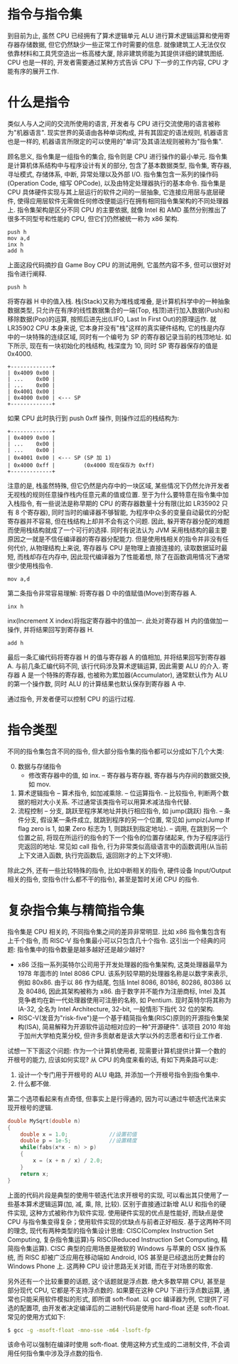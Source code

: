 # 指令与指令集

到目前为止, 虽然 CPU 已经拥有了算术逻辑单元 ALU 进行算术逻辑运算和使用寄存器存储数据, 但它仍然缺少一些正常工作时需要的信息. 就像建筑工人无法仅仅依靠材料和工具凭空造出一栋高楼大厦, 除非建筑师能为其提供详细的建筑图纸. CPU 也是一样的, 开发者需要通过某种方式告诉 CPU 下一步的工作内容, CPU 才能有序的展开工作.

# 什么是指令

类似人与人之间的交流所使用的语言, 开发者与 CPU 进行交流使用的语言被称为"机器语言". 现实世界的英语由各种单词构成, 并有其固定的语法规则, 机器语言也是一样的, 机器语言所限定的可以使用的"单词"及其语法规则被称为"指令集".

顾名思义, 指令集是一组指令的集合, 指令则是 CPU 进行操作的最小单元. 指令集是计算机体系结构中与程序设计有关的部分, 包含了基本数据类型, 指令集, 寄存器, 寻址模式, 存储体系, 中断, 异常处理以及外部 I/O. 指令集包含一系列的操作码(Operation Code, 缩写 OPCode), 以及由特定处理器执行的基本命令. 指令集是 CPU 具体硬件实现与其上层运行的软件之间的一层抽象, 它连接应用层与底层硬件, 使得应用层软件无需做任何修改便能运行在拥有相同指令集架构的不同处理器上. 指令集架构是区分不同 CPU 的主要依据, 就像 Intel 和 AMD 虽然分别推出了很多不同型号和性能的 CPU, 但它们仍然被统一称为 x86 架构.

```text
push h
mov a,d
inx h
add h
```

上面这段代码摘抄自 Game Boy CPU 的测试用例, 它虽然内容不多, 但可以很好对指令进行阐释.

```text
push h
```

将寄存器 H 中的值入栈. 栈(Stack)又称为堆栈或堆叠, 是计算机科学中的一种抽象数据类型, 只允许在有序的线性数据集合的一端(Top, 栈顶)进行加入数据(Push)和移除数据(Pop)的运算, 按照后进先出(LIFO, Last In First Out)的原理运作. 就 LR35902 CPU 本身来说, 它本身并没有"栈"这样的真实硬件结构, 它的栈是内存中的一块特殊的连续区域, 同时有一个编号为 SP 的寄存器记录当前的栈顶地址. 如下所示, 现在有一块初始化的栈结构, 栈深度为 10, 同时 SP 寄存器保存的值是 0x4000.

```text
+-------------+
| 0x4009 0x00 |
| ...    0x00 |
| ...    0x00 |
| 0x4001 0x00 |
| 0x4000 0x00 | <--- SP
+-------------+
```

如果 CPU 此时执行到 push 0xff 操作, 则操作过后的栈结构为:

```text
+-------------+
| 0x4009 0x00 |
| ...    0x00 |
| ...    0x00 |
| 0x4001 0x00 | <--- SP (SP 加 1)
| 0x4000 0xff |         (0x4000 现在保存为 0xff)
+-------------+
```

注意的是, 栈虽然特殊, 但它仍然是内存中的一块区域, 某些情况下仍然允许开发者无视栈的规则任意操作栈内任意元素的值或位置. 至于为什么要特意在指令集中加入栈指令, 有一些说法是称早期的 CPU 的寄存器数量十分有限(比如 LR35902 只有 8 个寄存器), 同时当时的编译器不够智能, 为程序中众多的变量自动最优的分配寄存器并不容易, 但在栈结构上却并不会有这个问题. 因此, 躲开寄存器分配的难题而使用栈结构就成了一个可行的选择. 同时有说法认为 JVM 采用栈结构的最主要原因之一就是不信任编译器的寄存器分配能力. 但是使用栈相关的指令并非没有任何代价, 从物理结构上来说, 寄存器与 CPU 是物理上直接连接的, 读取数据延时最短, 而栈却存在内存中, 因此现代编译器为了性能着想, 除了在函数调用情况下通常很少使用栈指令.

```text
mov a,d
```

第二条指令非常容易理解: 将寄存器 D 中的值赋值(Move)到寄存器 A.

```text
inx h
```

inx(Increment X index)将指定寄存器中的值加一. 此处对寄存器 H 内的值做加一操作, 并将结果回写到寄存器 H.

```text
add h
```

最后一条汇编代码将寄存器 H 的值与寄存器 A 的值相加, 并将结果回写到寄存器 A. 与前几条汇编代码不同, 该行代码涉及算术逻辑运算, 因此需要 ALU 的介入. 寄存器 A 是一个特殊的寄存器, 也被称为累加器(Accumulator), 通常默认作为 ALU 的第一个操作数, 同时 ALU 的计算结果也默认保存到寄存器 A 中.

通过指令, 开发者便可以控制 CPU 的运行过程.

# 指令类型

不同的指令集包含不同的指令, 但大部分指令集的指令都可以分成如下几个大类:

0. 数据与存储指令
    - 修改寄存器中的值, 如 inx.
    – 寄存器与寄存器, 寄存器与内存间的数据交换, 如 mov.
0. 算术逻辑指令
    – 算术指令, 如加减乘除.
    – 位运算指令.
    – 比较指令, 判断两个数据的相对大小关系. 不过通常该类指令可以用算术减法指令代替.
0. 流程控制
    – 分支, 跳跃至程序某地址并执行相应指令, 如 jump(跳跃) 指令.
    – 条件分支, 假设某一条件成立, 就跳到程序的另一个位置, 常见如 jumpiz(Jump If flag zero is 1, 如果 Zero 标志为 1, 则跳跃到指定地址).
    – 调用, 在跳到另一个位置之前, 将现在所运行的指令的下一个指令的位置存储起来, 作为子程序运行完返回的地址. 常见如 call 指令, 行为非常类似高级语言中的函数调用(从当前上下文进入函数, 执行完函数后, 返回刚才的上下文环境).

除此之外, 还有一些比较特殊的指令, 比如中断相关的指令, 硬件设备 Input/Output 相关的指令, 空指令(什么都不干的指令), 甚至是暂时关闭 CPU 的指令.

# 复杂指令集与精简指令集

指令集是 CPU 相关的, 不同指令集之间的差异非常明显. 比如 x86 指令集包含有上千个指令, 而 RISC-V 指令集最小可以只包含几十个指令. 这引出一个经典的问题: 指令集中的指令数量是越多越好还是越少越好?

- x86 泛指一系列英特尔公司用于开发处理器的指令集架构, 这类处理器最早为 1978 年面市的 Intel 8086 CPU. 该系列较早期的处理器名称是以数字来表示, 例如 80x86. 由于以 86 作为结尾, 包括 Intel 8086, 80186, 80286, 80386 以及 80486, 因此其架构被称为 x86. 由于数字并不能作为注册商标, Intel 及其竞争者均在新一代处理器使用可注册的名称, 如 Pentium. 现时英特尔将其称为 IA-32, 全名为 Intel Architecture, 32-bit, 一般情形下指代 32 位的架构.
- RISC-V(发音为"risk-five")是一个基于精简指令集(RISC)原则的开源指令集架构(ISA), 简易解释为开源软件运动相对应的一种"开源硬件". 该项目 2010 年始于加州大学柏克莱分校, 但许多贡献者是该大学以外的志愿者和行业工作者.

试想一下下面这个问题: 作为一个计算机使用者, 现需要计算机提供计算一个数的开根号的能力, 应该如何实现? 从 CPU 的角度来看的话, 有如下两条路可以走:

1. 设计一个专门用于开根号的 ALU 电路, 并添加一个开根号指令到指令集中.
2. 什么都不做.

第二个选项看起来有点奇怪, 但事实上是行得通的, 因为可以通过牛顿迭代法来实现开根号的逻辑.

```c
double MySqrt(double n)
{
    double x = 1.0;             //设置初值
    double p = 1e-5;            //设置精度
    while(fabs(x*x - n) > p)
    {
        x = (x + n / x) / 2.0;
    }
    return x;
}
```

上面的代码片段是典型的使用牛顿迭代法求开根号的实现, 可以看出其只使用了一些基本算术逻辑运算(加, 减, 乘, 除, 比较). 区别于直接通过新增 ALU 和指令的硬件实现, 这种方式被称作为软件实现. 使用硬件实现的优点是性能好, 而缺点是使 CPU 与指令集变得复杂；使用软件实现的优缺点与前者正好相反. 基于这两种不同的理念, 现代有两种类型的指令集设计思维: CISC(Complex Instruction Set Computing, 复杂指令集运算)与 RISC(Reduced Instruction Set Computing, 精简指令集运算). CISC 典型的应用场景是微软的 Windows 与苹果的 OSX 操作系统, 而 RISC 却被广泛应用在移动端如 Android, IOS 甚至是已经退出历史舞台的 Windows Phone 上. 这两种 CPU 设计思路无关对错, 而在于对场景的取舍.

另外还有一个比较重要的话题, 这个话题就是浮点数. 绝大多数早期 CPU, 甚至是部分现代 CPU, 它都是不支持浮点数的. 如果要在这种 CPU 下进行浮点数运算, 通常也只能采用软件模拟的形式, 即所谓 soft-float. 以 gcc 编译器为例, 它提供了可选的配置项, 由开发者决定编译后的二进制代码是使用 hard-float 还是 soft-float. 常见的使用方式如下:

```sh
$ gcc -g -msoft-float -mno-sse -m64 -lsoft-fp
```

该命令可以强制在编译时使用 soft-float. 使用这种方式生成的二进制文件, 不会调用任何指令集中涉及浮点数的指令.
